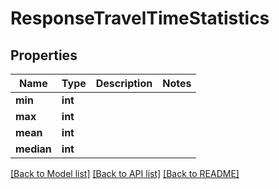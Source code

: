 # ResponseTravelTimeStatistics

## Properties
Name | Type | Description | Notes
------------ | ------------- | ------------- | -------------
**min** | **int** |  | 
**max** | **int** |  | 
**mean** | **int** |  | 
**median** | **int** |  | 

[[Back to Model list]](../README.md#documentation-for-models) [[Back to API list]](../README.md#documentation-for-api-endpoints) [[Back to README]](../README.md)


